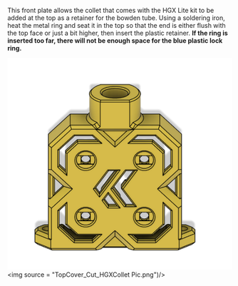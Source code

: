 This front plate allows the collet that comes with the HGX Lite kit to be added at the top as a retainer for the bowden tube. Using a soldering iron, heat the metal ring and seat it in the top so that the end is either flush with the top face or just a bit higher, then insert the plastic retainer. **If the ring is inserted too far, there will not be enough space for the blue plastic lock ring.**

![Papilio Top Cover with HGX Collet attachment](TopCover_Cut_HGXCollet.png)
<img source = "TopCover_Cut_HGXCollet Pic.png")/>
